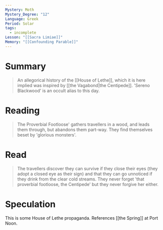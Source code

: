 ```yaml
---
Mystery: Moth
Mystery_Degree: "12"
Language: Greek
Period: Solar
tags:
  - incomplete
Lesson: "[[Sacra Limiae]]"
Memory: "[[Confounding Parable]]"
---
```

# Summary
> An allegorical history of the [[House of Lethe]], which it is here implied was inspired by [[the Vagabond|the Centipede]]. 'Sereno Blackwood' is an occult alias to this day.
# Reading
> The Proverbial Footloose' gathers travellers in a wood, and leads them through, but abandons them part-way. They find themselves beset by 'glorious monsters'.
# Read
> The travellers discover they can survive if they close their eyes (they adopt a closed eye as their sign) and that they can go unnoticed if they drink from the clear cold streams. They never forget 'that proverbial footloose, the Centipede' but they never forgive her either.
# Speculation
This is some House of Lethe propaganda. References [[the Spring]] at Port Noon.